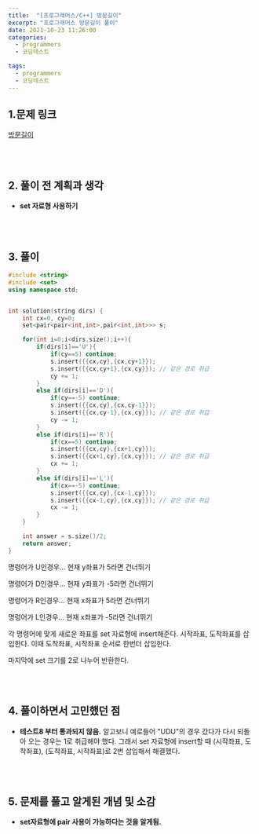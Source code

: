 ```yaml
---
title:  "[프로그래머스/C++] 방문길이"
excerpt: "프로그래머스 방문길이 풀이"
date: 2021-10-23 11:26:00
categories:
  - programmers
  - 코딩테스트

tags:
  - programmers
  - 코딩테스트
---
```


## 1.문제 링크

[방문길이](https://programmers.co.kr/learn/courses/30/lessons/49994)

<br>
<br>

## 2. 풀이 전 계획과 생각

- **set 자료형 사용하기**


<br>
<br>

## 3. 풀이

```cpp
#include <string>
#include <set>
using namespace std;


int solution(string dirs) {
    int cx=0, cy=0;
    set<pair<pair<int,int>,pair<int,int>>> s;

    for(int i=0;i<dirs.size();i++){
        if(dirs[i]=='U'){
            if(cy==5) continue;
            s.insert({{cx,cy},{cx,cy+1}});
            s.insert({{cx,cy+1},{cx,cy}}); // 같은 경로 취급
            cy += 1;
        }
        else if(dirs[i]=='D'){
            if(cy==-5) continue;
            s.insert({{cx,cy},{cx,cy-1}});
            s.insert({{cx,cy-1},{cx,cy}}); // 같은 경로 취급
            cy -= 1;
        }
        else if(dirs[i]=='R'){
            if(cx==5) continue;
            s.insert({{cx,cy},{cx+1,cy}});
            s.insert({{cx+1,cy},{cx,cy}}); // 같은 경로 취급
            cx += 1;
        }
        else if(dirs[i]=='L'){
            if(cx==-5) continue;
            s.insert({{cx,cy},{cx-1,cy}});
            s.insert({{cx-1,cy},{cx,cy}}); // 같은 경로 취급
            cx -= 1;
        }
    }

    int answer = s.size()/2;
    return answer;
}
```

명령어가 U인경우... 현재 y좌표가 5라면 건너뛰기

명령어가 D인경우... 현재 y좌표가 -5라면 건너뛰기

명령어가 R인경우... 현재 x좌표가 5라면 건너뛰기

명렁어가 L인경우... 현재 x좌표가 -5라면 건너뛰기

각 명령어에 맞게 새로운 좌표를 set 자료형에 insert해준다.
시작좌표, 도착좌표를 삽입한다. 이때 도착좌표, 시작좌표 순서로 한번더 삽입한다.

마지막에 set 크기를 2로 나누어 반환한다.

<br>
<br>

## 4. 풀이하면서 고민했던 점

- **테스트8 부터 통과되지 않음.**
알고보니 예로들어 "UDU"의 경우 갔다가 다시 되돌아 오는 경우는 1로 취급해야 했다. 그래서 set 자료형에 insert할 때 (시작좌표, 도착좌표), (도착좌표, 시작좌표)로 2번 삽입해서 해결했다.


<br>
<br>

## 5. 문제를 풀고 알게된 개념 및 소감

- **set자료형에 pair 사용이 가능하다는 것을 알게됨.**

